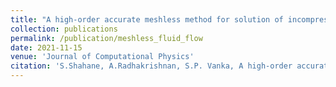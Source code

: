 ```yaml
---
title: "A high-order accurate meshless method for solution of incompressible fluid flow problems"
collection: publications
permalink: /publication/meshless_fluid_flow 
date: 2021-11-15
venue: 'Journal of Computational Physics'
citation: 'S.Shahane, A.Radhakrishnan, S.P. Vanka, A high-order accurate mesh-642less  method  for  solution  of  incompressible  fluid  flow  problem, Journal of Computational Physics, 445 (2021)'
---
```



